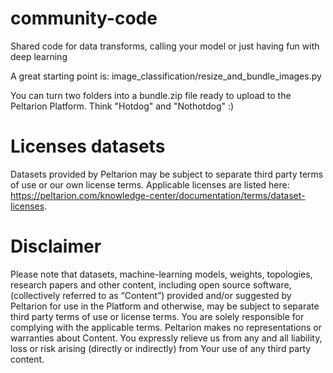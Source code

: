 # community-code
Shared code for data transforms, calling your model or just having fun with deep learning

A great starting point is:
image_classification/resize_and_bundle_images.py

You can turn two folders into a bundle.zip file ready to upload to the Peltarion Platform. 
Think "Hotdog" and "Nothotdog" :)

# Licenses datasets
Datasets provided by Peltarion may be subject to separate third party terms of use or our own license terms. Applicable licenses are listed here: https://peltarion.com/knowledge-center/documentation/terms/dataset-licenses.

# Disclaimer
Please note that datasets, machine-learning models, weights, topologies, research papers and other content, including open source software, (collectively referred to as “Content”) provided and/or suggested by Peltarion for use in the Platform and otherwise, may be subject to separate third party terms of use or license terms. You are solely responsible for complying with the applicable terms. Peltarion makes no representations or warranties about Content. You expressly relieve us from any and all liability, loss or risk arising (directly or indirectly) from Your use of any third party content.
